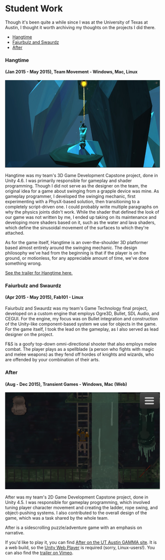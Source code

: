 # Student Work
Though it's been quite a while since I was at the University of Texas at Austin, I thought it worth archiving my thoughts on the projects I did there.

* [Hangtime](#hangtime)
* [Faiurbulz and Swaurdz](#faiurbulz-and-swaurdz)
* [After](#after)

### Hangtime
#### (Jan 2015 - May 2015), Team Movement - Windows, Mac, Linux
![Hangtime action shot](/images/HangtimeAction.png "The player character swings from one of the grapple nodes.")

Hangtime was my team's 3D Game Development Capstone project, done in Unity 4.6.  I was primarily responsible for gameplay and shader programming.  Though I did not serve as the designer on the team, the original idea for a game about swinging from a grapple device was mine.  As gameplay programmer, I developed the swinging mechanic, first experimenting with a PhysX-based solution, then transitioning to a completely script-driven one.  I could probably write multiple paragraphs on why the physics joints didn't work.  While the shader that defined the look of our game was not written by me, I ended up taking on its maintenance and developing more shaders based on it, such as the water and lava shaders, which define the sinusoidal movement of the surfaces to which they're attached.

As for the game itself, Hangtime is an over-the-shoulder 3D platformer based almost entirely around the swinging mechanic.  The design philosophy we've had from the beginning is that if the player is on the ground, or motionless, for any appreciable amount of time, we've done something wrong.

[See the trailer for Hangtime here.](https://www.youtube.com/watch?v=MDBuhvkByjM)

### Faiurbulz and Swaurdz
#### (Apr 2015 - May 2015), Fab101 - Linux
Faiurbulz and Swaurdz was my team's Game Technology final project, developed on a custom engine that employs Ogre3D, Bullet, SDL Audio, and CEGUI.  For the engine, my focus was on Bullet integration and construction of the Unity-like component-based system we use for objects in the game.  For the game itself, I took the lead on the gameplay, as I also served as lead designer on the project.

F&S is a goofy top-down omni-directional shooter that also employs melee combat.  The player plays as a spellblade (a person who fights with magic and melee weapons) as they fend off hordes of knights and wizards, who are offended by your combination of their arts.

### After
#### (Aug - Dec 2015), Transient Games - Windows, Mac (Web)
![After gameplay shot](/images/AfterAction.png "The player character climbs down a ladder to explore the environment.")

After was my team's 2D Game Development Capstone project, done in Unity 4.5.  I was responsible for gameplay programming, which involved tuning player character movement and creating the ladder, rope swing, and object-pushing systems.  I also contributed to the overall design of the game, which was a task shared by the whole team.

After is a sidescrolling puzzle/adventure game with an emphasis on narrative.

If you'd like to play it, you can find [After on the UT Austin GAMMA site](http://www.cs.utexas.edu/~gamedev/fall-2014/Transient-Games/Release.html).  It is a web build, so the [Unity Web Player](http://unity3d.com/webplayer) is required (sorry, Linux-users!).  You can also find the [trailer on Vimeo](https://vimeo.com/113364865).